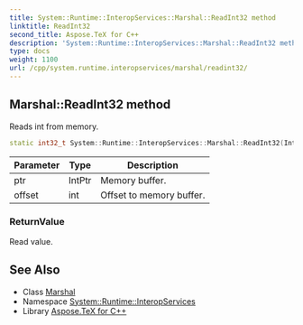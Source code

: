 ```yaml
---
title: System::Runtime::InteropServices::Marshal::ReadInt32 method
linktitle: ReadInt32
second_title: Aspose.TeX for C++
description: 'System::Runtime::InteropServices::Marshal::ReadInt32 method. Reads int from memory in C++.'
type: docs
weight: 1100
url: /cpp/system.runtime.interopservices/marshal/readint32/
---
```

## Marshal::ReadInt32 method


Reads int from memory.

```cpp
static int32_t System::Runtime::InteropServices::Marshal::ReadInt32(IntPtr ptr, int offset=0)
```


| Parameter | Type | Description |
| --- | --- | --- |
| ptr | IntPtr | Memory buffer. |
| offset | int | Offset to memory buffer. |

### ReturnValue

Read value.

## See Also

* Class [Marshal](../)
* Namespace [System::Runtime::InteropServices](../../)
* Library [Aspose.TeX for C++](../../../)
